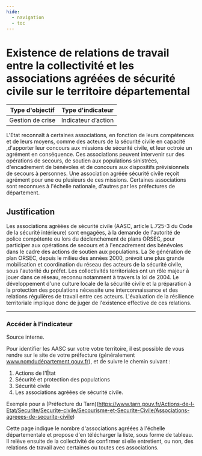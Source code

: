 ```yaml
---
hide:
  - navigation
  - toc
---
```

# Existence de relations de travail entre la collectivité et les associations agréées de sécurité civile sur le territoire départemental

|Type d'objectif|Type d'indicateur|
|--|--|
|Gestion de crise|Indicateur d’action|

L'Etat reconnaît à certaines associations, en fonction de leurs compétences et de leurs moyens, comme des acteurs de la sécurité civile en capacité ,d'apporter leur concours aux  missions  de  sécurité  civile,  et  leur  octroie  un  agrément  en  conséquence.  Ces associations  peuvent  intervenir  sur  des  opérations  de  secours,  de  soutien  aux populations  sinistrées,  d'encadrement  de  bénévoles  et  de  concours  aux  dispositifs prévisionnels  de  secours  à  personnes.  Une  association  agréée  sécurité  civile  reçoit agrément  pour  une  ou  plusieurs  de  ces  missions.  Certaines  associations  sont reconnues à l'échelle nationale, d'autres par les préfectures de département. 

## Justification

Les associations agréées de sécurité civile (AASC, article L.725-3 du Code de la sécurité intérieure) sont engagées, à la demande de l'autorité de police compétente ou lors du déclenchement  de  plans  ORSEC,  pour  participer  aux  opérations  de  secours  et  à l'encadrement des bénévoles dans le cadre des actions de soutien aux populations. La  3e  génération  de  plan  ORSEC,  depuis le milieu des années 2000, prévoit une plus grande  mobilisation  et  coordination  du  réseau  des  acteurs de la sécurité civile, sous l'autorité  du  préfet.  Les  collectivités  territoriales  ont  un  rôle  majeur à jouer dans ce réseau, reconnu notamment à travers la loi de 2004. Le développement d'une culture locale  de  la sécurité civile et la préparation à la protection des populations nécessite une  interconnaissance  et  des  relations  régulières  de  travail  entre  ces  acteurs. L'évaluation de la résilience territoriale implique donc de juger de l'existence effective de ces relations.  

---

### Accéder à l'indicateur

Source interne. 
 
Pour identifier les AASC sur votre votre territoire, il est possible de vous rendre sur le site de votre préfecture (généralement www.nomdudépartement.gouv.fr), et de suivre le  chemin  suivant  :  
1. Actions  de  l'État
1. Sécurité  et  protection  des  populations
1. Sécurité civile
1. Les associations agréées de sécurité civile. 
 
Exemple pour a (Préfecture du Tarn)(https://www.tarn.gouv.fr/Actions-de-l-Etat/Securite/Securite-civile/Secourisme-et-Securite-Civile/Associations-agreees-de-securite-civile)  
 
Cette  page  indique  le  nombre  d'associations  agréées  à  l'échelle  départementale  et propose  d'en  télécharger  la  liste,  sous  forme  de  tableau.  Il  relève  ensuite  de  la collectivité  de  confirmer  si  elle  entretient,  ou  non,  des  relations  de  travail  avec certaines ou toutes ces associations. 
